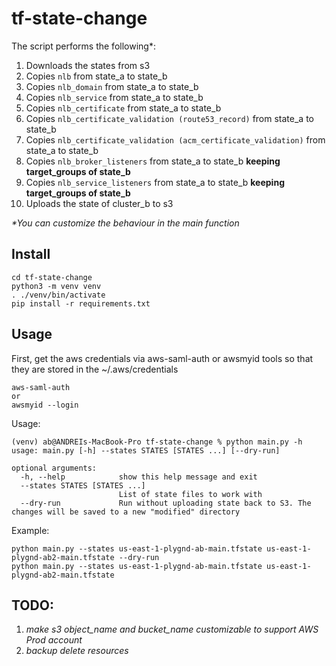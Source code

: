 # tf-state-change

The script performs the following*: 
1. Downloads the states from s3
2. Copies `nlb` from state_a to state_b 
3. Copies `nlb_domain` from state_a to state_b
4. Copies `nlb_service` from state_a to state_b
5. Copies `nlb_certificate` from state_a to state_b
6. Copies `nlb_certificate_validation (route53_record)` from state_a to state_b
7. Copies `nlb_certificate_validation (acm_certificate_validation)` from state_a to state_b
8. Copies `nlb_broker_listeners` from state_a to state_b **keeping target_groups of state_b**
9. Copies `nlb_service_listeners` from state_a to state_b **keeping target_groups of state_b**
10. Uploads the state of cluster_b to s3

_*You can customize the behaviour in the main function_

Install
-
```
cd tf-state-change
python3 -m venv venv
. ./venv/bin/activate
pip install -r requirements.txt
```

Usage
-
First, get the aws credentials via aws-saml-auth or awsmyid tools so that they are stored in the ~/.aws/credentials
```commandline
aws-saml-auth
or
awsmyid --login
```

Usage:
```
(venv) ab@ANDREIs-MacBook-Pro tf-state-change % python main.py -h
usage: main.py [-h] --states STATES [STATES ...] [--dry-run]

optional arguments:
  -h, --help            show this help message and exit
  --states STATES [STATES ...]
                        List of state files to work with
  --dry-run             Run without uploading state back to S3. The changes will be saved to a new "modified" directory

```

Example:
```
python main.py --states us-east-1-plygnd-ab-main.tfstate us-east-1-plygnd-ab2-main.tfstate --dry-run
python main.py --states us-east-1-plygnd-ab-main.tfstate us-east-1-plygnd-ab2-main.tfstate
```

TODO:
-
1. _make s3 object_name and bucket_name customizable to support AWS Prod account_
2. _backup delete resources_
